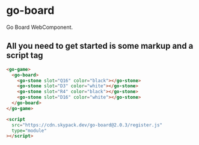 # go-board

Go Board WebComponent.

## All you need to get started is some markup and a script tag

```HTML
<go-game>
  <go-board>
    <go-stone slot="Q16" color="black"></go-stone>
    <go-stone slot="D3" color="white"></go-stone>
    <go-stone slot="R4" color="black"></go-stone>
    <go-stone slot="D16" color="white"></go-stone>
  </go-board>
</go-game>

<script
  src="https://cdn.skypack.dev/go-board@2.0.3/register.js"
  type="module"
></script>
```
